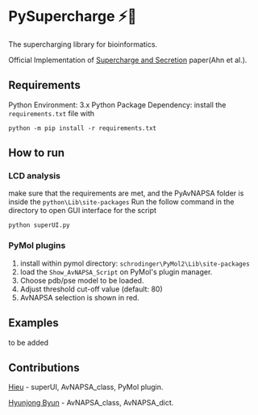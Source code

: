 # PySupercharge ⚡🧬
The supercharging library for bioinformatics.

Official Implementation of [Supercharge and Secretion](#) paper(Ahn et al.).

##


## Requirements
Python Environment: 3.x
Python Package Dependency: install the `requirements.txt` file with
```
python -m pip install -r requirements.txt
```

## How to run
### LCD analysis
make sure that the requirements are met, and the PyAvNAPSA folder is inside the `python\Lib\site-packages`
Run the follow command in the directory to open GUI interface for the script
```
python superUI.py 
```
### PyMol plugins
1. install within pymol directory: `schrodinger\PyMol2\Lib\site-packages`
2. load the `Show_AvNAPSA_Script` on PyMol's plugin manager.
3. Choose pdb/pse model to be loaded.
4. Adjust threshold cut-off value (default: 80)
5. AvNAPSA selection is shown in red.

## Examples
to be added

## Contributions
[Hieu](https://github.com/min-hieu) - superUI, AvNAPSA_class, PyMol plugin.

[Hyunjong Byun](https://github.com/bighungryjames) - AvNAPSA_class, AvNAPSA_dict.
